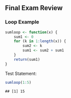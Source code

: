 ## Final Exam Review

### Loop Example 

```r
sumloop <- function(x) {
    sum1 <- 0
    for (k in 1:length(x)) {
        sum2 <- k
        sum1 <- sum2 + sum1
    }
    return(sum1)
}
```

Test Statement: 

```r
sumloop(1:5)
```

```
## [1] 15
```

